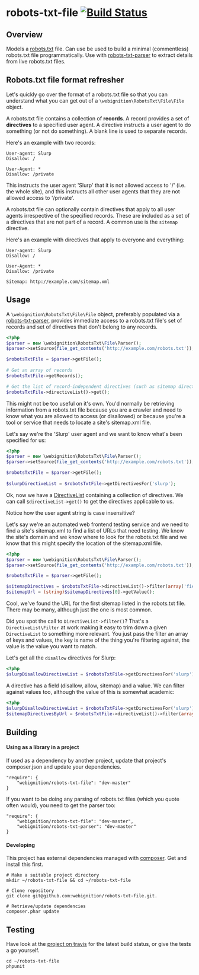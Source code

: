 robots-txt-file [![Build Status](https://secure.travis-ci.org/webignition/robots-txt-file.png?branch=master)](http://travis-ci.org/webignition/robots-txt-file)
===============

Overview
---------
Models a [robots.txt][1] file. Can use be used to build a minimal (commentless)
robots.txt file programmatically. Use with [robots-txt-parser][2] to extract
details from live robots.txt files.

Robots.txt file format refresher
--------------------------------

Let's quickly go over the format of a robots.txt file so that you can understand what you can get out of a `\webignition\RobotsTxt\File\File` object.

A robots.txt file contains a collection of **records**. A record provides a set of **directives** to a specified user agent. A directive instructs a user agent to do something (or not do something). A blank line is used to separate records.

Here's an example with two records:

    User-agent: Slurp
    Disallow: /

    User-Agent: *
    Disallow: /private

This instructs the user agent 'Slurp' that it is not allowed access to '/' (i.e. the whole site), and this instructs all other user agents that they are not allowed access to '/private'.

A robots.txt file can optionally contain directives that apply to all user agents irrespective of the specified records. These are included as a set of a directives that are not part of a record. A common use is the `sitemap` directive.

Here's an example with directives that apply to everyone and everything:

    User-agent: Slurp
    Disallow: /

    User-Agent: *
    Disallow: /private

    Sitemap: http://example.com/sitemap.xml

Usage
-----

A `\webignition\RobotsTxt\File\File` object, preferably populated via a [robots-txt-parser][2], provides immediate access to a robots.txt file's set of records and set of directives that don't belong to any records.

```php
<?php
$parser = new \webignition\RobotsTxt\File\Parser();
$parser->setSource(file_get_contents('http://example.com/robots.txt'));

$robotsTxtFile = $parser->getFile();
 
# Get an array of records
$robotsTxtFile->getRecords();

# Get the list of record-independent directives (such as sitemap directives):
$robotsTxtFile->directiveList()->get();
```

This might not be too useful on it's own. You'd normally be retrieving information from a robots.txt file because
you are a crawler and need to know what you are allowed to access (or disallowed) or because you're a tool or
service that needs to locate a site's sitemap.xml file.

Let's say we're the 'Slurp' user agent and we want to know what's been specified for us:

```php
<?php
$parser = new \webignition\RobotsTxt\File\Parser();
$parser->setSource(file_get_contents('http://example.com/robots.txt'));

$robotsTxtFile = $parser->getFile();
 
$slurpDirectiveList = $robotsTxtFile->getDirectivesFor('slurp');
```

Ok, now we have a [DirectiveList](https://github.com/webignition/robots-txt-file/blob/master/src/webignition/RobotsTxt/DirectiveList/DirectiveList.php)
containing a collection of directives. We can call `$directiveList->get()` to get the directives applicable to us.

Notice how the user agent string is case insensitive?

Let's say we're an automated web frontend testing service and we need to find a site's sitemap.xml to find a list
of URLs that need testing. We know the site's domain and we know where to look for the robots.txt file and we know
that this might specify the location of the sitemap.xml file.

```php
<?php
$parser = new \webignition\RobotsTxt\File\Parser();
$parser->setSource(file_get_contents('http://example.com/robots.txt'));

$robotsTxtFile = $parser->getFile();

$sitemapDirectives = $robotsTxtFile->directiveList()->filter(array('field' => 'sitemap'))->get();
$sitemapUrl = (string)$sitemapDirectives[0]->getValue();
```

Cool, we've found the URL for the first sitemap listed in the robots.txt file. There may be many, although just the one
is most common.

Did you spot the call to `DirectiveList->filter()`? That's a `DirectiveList\Filter` at work making it easy to trim down
a given `DirectiveList` to something more relevant.  You just pass the filter an array of keys and values, the key is
name of the thing you're filtering against, the value is the value you want to match.

Let's get all the `disallow` directives for Slurp:

```php
<?php
$slurpDisallowDirectiveList = $robotsTxtFile->getDirectivesFor('slurp')->filter(array('field' => 'disallow'))->get();
```

A directive has a field (disallow, allow, sitemap) and a value. We can filter against values too, although the value of
this is somewhat academic:

```php
<?php
$slurpDisallowDirectiveList = $robotsTxtFile->getDirectivesFor('slurp')->filter(array('value' => '/'))->get();
$sitemapDirectivesByUrl = $robotsTxtFile->directiveList()->filter(array('value' => 'http://example.com/sitemap.xml'))->get();
```

Building
--------

#### Using as a library in a project

If used as a dependency by another project, update that project's composer.json
and update your dependencies.

    "require": {
        "webignition/robots-txt-file": "dev-master"      
    }
    
If you want to be doing any parsing of robots.txt files (which you quote often would),
you need to get the parser too:

    "require": {
        "webignition/robots-txt-file": "dev-master",
        "webignition/robots-txt-parser": "dev-master" 
    }

#### Developing

This project has external dependencies managed with [composer][3]. Get and install this first.

    # Make a suitable project directory
    mkdir ~/robots-txt-file && cd ~/robots-txt-file

    # Clone repository
    git clone git@github.com:webignition/robots-txt-file.git.

    # Retrieve/update dependencies
    composer.phar update

Testing
-------

Have look at the [project on travis][4] for the latest build status, or give the tests
a go yourself.

    cd ~/robots-txt-file
    phpunit


[1]: http://www.robotstxt.org/
[2]: https://github.com/webignition/robots-txt-parser
[3]: http://getcomposer.org
[4]: http://travis-ci.org/webignition/robots-txt-file/builds
